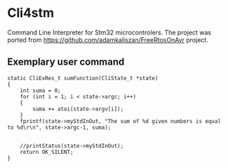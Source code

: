 # Cli4stm
Command Line Interpreter for Stm32 microcontrolers.
The project was ported from https://github.com/adamkaliszan/FreeRtosOnAvr project.


## Exemplary user command
```
static CliExRes_t sumFunction(CliState_t *state)
{
	int suma = 0;
	for (int i = 1; i < state->argc; i++)
	{
		suma += atoi(state->argv[i]);
	}
	fprintf(state->myStdInOut, "The sum of %d given numbers is equal to %d\r\n", state->argc-1, suma);


	//printStatus(state->myStdInOut);
    return OK_SILENT;
}
```
